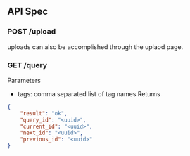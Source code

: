 ## API Spec
### POST /upload
uploads can also be accomplished through the uplaod page.
### GET /query
Parameters
- tags: comma separated list of tag names
Returns
```json
{
    "result": "ok",
    "query_id": "<uuid>",
    "current_id": "<uuid>",
    "next_id": "<uuid>",
    "previous_id": "<uuid>"
}
```

